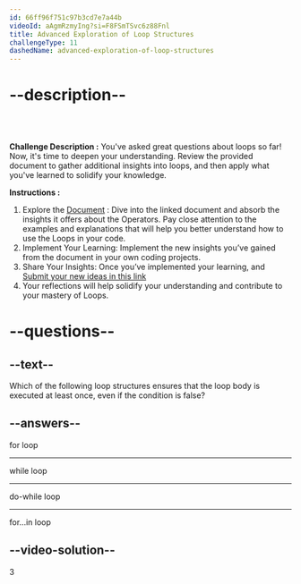 ```yaml
---
id: 66ff96f751c97b3cd7e7a44b
videoId: aAgmRzmyIng?si=F8FSmTSvc6z88Fnl
title: Advanced Exploration of Loop Structures
challengeType: 11
dashedName: advanced-exploration-of-loop-structures
---
```


# --description--

<br>
<br>

**Challenge Description :** 
You've asked great questions about loops so far! Now, it's time to deepen your understanding. Review the provided document to gather additional insights into loops, and then apply what you've learned to solidify your knowledge.

**Instructions :**

1. Explore the <span style="color:blue;">[Document](https://docs.google.com/document/d/13DHtfguoQnbMLZQOzG-YAK_QhyhKvXzaQ1D9PX0OxHo/edit)</span> : Dive into the linked document and absorb the insights it offers about the Operators. Pay close attention to the examples and explanations that will help you better understand how to use the Loops in your code.
2. Implement Your Learning: Implement the new insights you’ve gained from the document in your own coding projects.
3. Share Your Insights: Once you’ve implemented your learning, and <span style="color:blue;">[Submit your new ideas in this link](https://forms.gle/29q9d8LJqMwbcyzV9)</span>
4. Your reflections will help solidify your understanding and contribute to your mastery of Loops.

# --questions--

## --text--

Which of the following loop structures ensures that the loop body is executed at least once, even if the condition is false?

## --answers--

for loop

---

while loop

---

do-while loop

---

for...in loop


## --video-solution--

3
